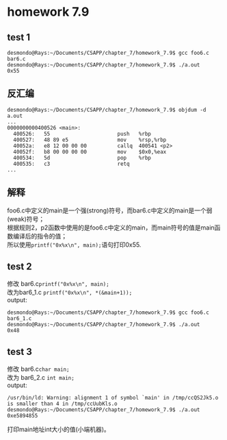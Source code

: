 # homework 7.9

## test 1
```
desmondo@Rays:~/Documents/CSAPP/chapter_7/homework_7.9$ gcc foo6.c bar6.c
desmondo@Rays:~/Documents/CSAPP/chapter_7/homework_7.9$ ./a.out
0x55
```
## 反汇编 
```
desmondo@Rays:~/Documents/CSAPP/chapter_7/homework_7.9$ objdum -d a.out
...
0000000000400526 <main>:
  400526:	55                   	push   %rbp
  400527:	48 89 e5             	mov    %rsp,%rbp
  40052a:	e8 12 00 00 00       	callq  400541 <p2>
  40052f:	b8 00 00 00 00       	mov    $0x0,%eax
  400534:	5d                   	pop    %rbp
  400535:	c3                   	retq
...
```

## 解释
foo6.c中定义的main是一个强(strong)符号，而bar6.c中定义的main是一个弱(weak)符号；  
根据规则2，p2函数中使用的是foo6.c中定义的main，而main符号的值是main函数编译后的指令的值；  
所以使用```printf("0x%x\n", main);```语句打印0x55.  

## test 2 
修改 bar6.c```printf("0x%x\n", main);```  
改为bar6_1.c ```printf("0x%x\n", *(&main+1));```  
output:  
```
desmondo@Rays:~/Documents/CSAPP/chapter_7/homework_7.9$ gcc foo6.c bar6_1.c
desmondo@Rays:~/Documents/CSAPP/chapter_7/homework_7.9$ ./a.out
0x48
```

## test 3 
修改 bar6.c```char main;```  
改为 bar6_2.c ```int main;```   
output:  
```desmondo@Rays:~/Documents/CSAPP/chapter_7/homework_7.9$ gcc foo6.c bar6_2.c
/usr/bin/ld: Warning: alignment 1 of symbol `main' in /tmp/ccQS2Jk5.o is smaller than 4 in /tmp/ccUubKls.o
desmondo@Rays:~/Documents/CSAPP/chapter_7/homework_7.9$ ./a.out
0xe5894855
```
打印main地址int大小的值(小端机器)。